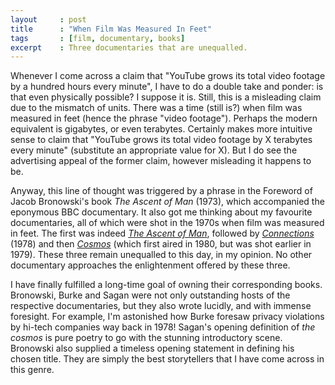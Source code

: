```yaml
---
layout     : post
title      : "When Film Was Measured In Feet"
tags       : [film, documentary, books]
excerpt    : Three documentaries that are unequalled.
---
```



Whenever I come across a claim that "YouTube grows its total video footage by a
hundred hours every minute", I have to do a double take and ponder: is that
even physically possible? I suppose it is. Still, this is a misleading claim
due to the mismatch of units. There was a time (still is?) when film was
measured in feet (hence the phrase "video footage"). Perhaps the modern
equivalent is gigabytes, or even terabytes. Certainly makes more intuitive
sense to claim that "YouTube grows its total video footage by X terabytes every
minute" (substitute an appropriate value for X). But I do see the advertising
appeal of the former claim, however misleading it happens to be.

Anyway, this line of thought was triggered by a phrase in the Foreword of Jacob
Bronowski's book *The Ascent of Man* (1973), which accompanied the eponymous
BBC documentary. It also got me thinking about my favourite documentaries, all
of which were shot in the 1970s when film was measured in feet. The first was
indeed [*The Ascent of Man*][bronowski], followed by [*Connections*][burke]
(1978) and then [*Cosmos*][sagan] (which first aired in 1980, but was shot
earlier in 1979). These three remain unequalled to this day, in my opinion. No
other documentary approaches the enlightenment offered by these three.

I have finally fulfilled a long-time goal of owning their corresponding
books. Bronowski, Burke and Sagan were not only outstanding hosts of the
respective documentaries, but they also wrote lucidly, and with immense
foresight. For example, I'm astonished how Burke foresaw privacy violations by
hi-tech companies way back in 1978! Sagan's opening definition of *the cosmos*
is pure poetry to go with the stunning introductory scene. Bronowski also
supplied a timeless opening statement in defining his chosen title. They are
simply the best storytellers that I have come across in this genre.

[bronowski]: https://en.wikipedia.org/wiki/The_Ascent_of_Man
[burke]:     https://en.wikipedia.org/wiki/Connections_(TV_series)
[sagan]:     https://en.wikipedia.org/wiki/Cosmos:_A_Personal_Voyage
